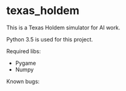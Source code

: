 # texas_holdem

This is a Texas Holdem simulator for AI work.

Python 3.5 is used for this project.

Required libs:
- Pygame
- Numpy

Known bugs:
